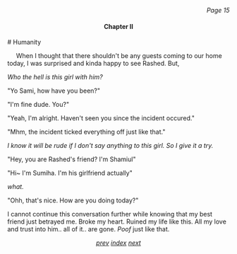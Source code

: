 <p align="right"><i>Page 15</i></p>

<h4 align="center">Chapter II</h4>
# Humanity

&nbsp;&nbsp;&nbsp;&nbsp;&nbsp;When I thought that there
shouldn't be any guests coming to our home today, I was
surprised and kinda happy to see Rashed. But,

*Who the hell is this girl with him?*

"Yo Sami, how have you been?"

"I'm fine dude. You?"

"Yeah, I'm alright. Haven't seen you since the incident
occured."

"Mhm, the incident ticked everything off just like that."

*I know it will be rude if I don't say anything to this
girl. So I give it a try.*

"Hey, you are Rashed's friend? I'm Shamiul"

"Hi~ I'm Sumiha. I'm his girlfriend actually"

*what.*

"Ohh, that's nice. How are you doing today?"

I cannot continue this conversation further while knowing
that my best friend just betrayed me. Broke my heart. Ruined
my life like this. All my love and trust into him.. all of
it.. are gone. *Poof* just like that.

<p align="center">
    <i>
        <a href="vol_1_page_14.html">prev</a>
        <a href="./index.html">index</a>
        <a href="vol_1_page_16.html">next</a>
    </i>
</p>
